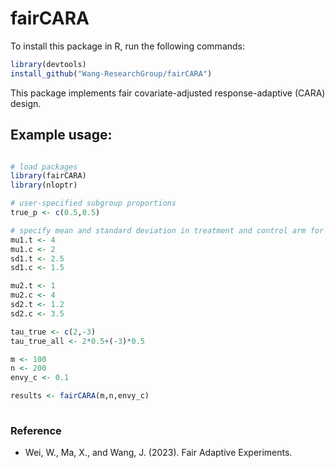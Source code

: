 # fairCARA
To install this package in R, run the following commands:

```R
library(devtools) 
install_github("Wang-ResearchGroup/fairCARA")
```

This package implements fair covariate-adjusted response-adaptive (CARA) design.

## Example usage:

```R

# load packages
library(fairCARA) 
library(nloptr)

# user-specified subgroup proportions
true_p <- c(0.5,0.5)

# specify mean and standard deviation in treatment and control arm for adaptive experiments simulation
mu1.t <- 4  
mu1.c <- 2  
sd1.t <- 2.5  
sd1.c <- 1.5 

mu2.t <- 1 
mu2.c <- 4    
sd2.t <- 1.2
sd2.c <- 3.5 

tau_true <- c(2,-3)
tau_true_all <- 2*0.5+(-3)*0.5

m <- 100
n <- 200
envy_c <- 0.1

results <- fairCARA(m,n,envy_c)
                  
```

### Reference
- Wei, W., Ma, X., and Wang, J. (2023). Fair Adaptive Experiments.
